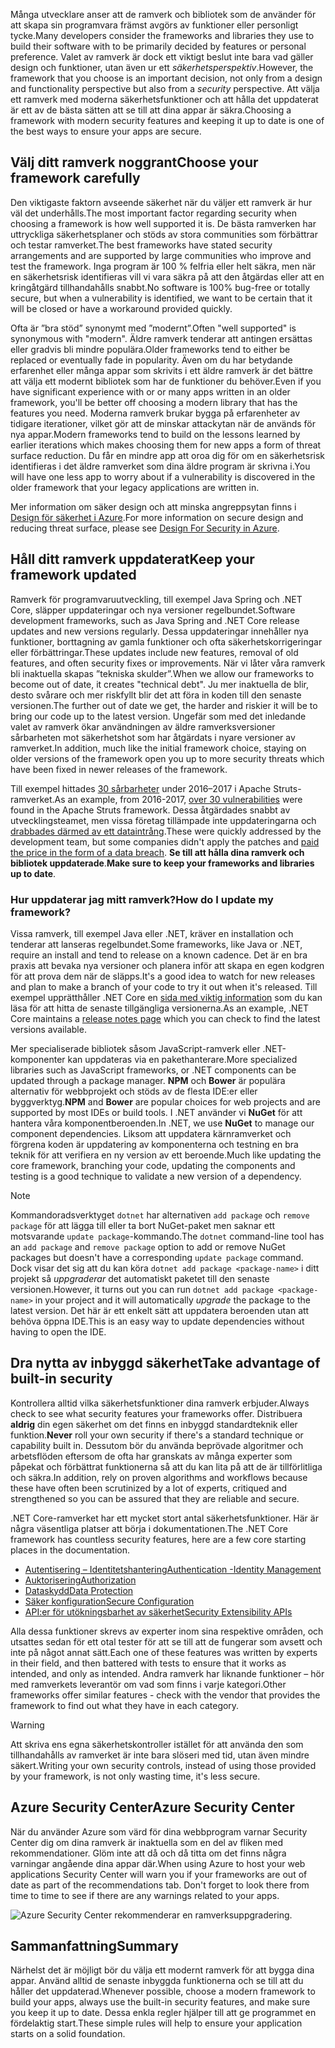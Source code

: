 <span data-ttu-id="68338-101">Många utvecklare anser att de ramverk och bibliotek som de använder för att skapa sin programvara främst avgörs av funktioner eller personligt tycke.</span><span class="sxs-lookup"><span data-stu-id="68338-101">Many developers consider the frameworks and libraries they use to build their software with to be primarily decided by features or personal preference.</span></span> <span data-ttu-id="68338-102">Valet av ramverk är dock ett viktigt beslut inte bara vad gäller design och funktioner, utan även ur ett _säkerhetsperspektiv_.</span><span class="sxs-lookup"><span data-stu-id="68338-102">However, the framework that you choose is an important decision, not only from a design and functionality perspective but also from a _security_ perspective.</span></span> <span data-ttu-id="68338-103">Att välja ett ramverk med moderna säkerhetsfunktioner och att hålla det uppdaterat är ett av de bästa sätten att se till att dina appar är säkra.</span><span class="sxs-lookup"><span data-stu-id="68338-103">Choosing a framework with modern security features and keeping it up to date is one of the best ways to ensure your apps are secure.</span></span>

## <a name="choose-your-framework-carefully"></a><span data-ttu-id="68338-104">Välj ditt ramverk noggrant</span><span class="sxs-lookup"><span data-stu-id="68338-104">Choose your framework carefully</span></span>

<span data-ttu-id="68338-105">Den viktigaste faktorn avseende säkerhet när du väljer ett ramverk är hur väl det underhålls.</span><span class="sxs-lookup"><span data-stu-id="68338-105">The most important factor regarding security when choosing a framework is how well supported it is.</span></span> <span data-ttu-id="68338-106">De bästa ramverken har uttryckliga säkerhetsplaner och stöds av stora communities som förbättrar och testar ramverket.</span><span class="sxs-lookup"><span data-stu-id="68338-106">The best frameworks have stated security arrangements and are supported by large communities who improve and test the framework.</span></span> <span data-ttu-id="68338-107">Inga program är 100 % felfria eller helt säkra, men när en säkerhetsrisk identifieras vill vi vara säkra på att den åtgärdas eller att en kringåtgärd tillhandahålls snabbt.</span><span class="sxs-lookup"><span data-stu-id="68338-107">No software is 100% bug-free or totally secure, but when a vulnerability is identified, we want to be certain that it will be closed or have a workaround provided quickly.</span></span>

<span data-ttu-id="68338-108">Ofta är ”bra stöd” synonymt med ”modernt”.</span><span class="sxs-lookup"><span data-stu-id="68338-108">Often "well supported" is synonymous with "modern".</span></span> <span data-ttu-id="68338-109">Äldre ramverk tenderar att antingen ersättas eller gradvis bli mindre populära.</span><span class="sxs-lookup"><span data-stu-id="68338-109">Older frameworks tend to either be replaced or eventually fade in popularity.</span></span> <span data-ttu-id="68338-110">Även om du har betydande erfarenhet eller många appar som skrivits i ett äldre ramverk är det bättre att välja ett modernt bibliotek som har de funktioner du behöver.</span><span class="sxs-lookup"><span data-stu-id="68338-110">Even if you have significant experience with or or many apps written in an older framework, you'll be better off choosing a modern library that has the features you need.</span></span> <span data-ttu-id="68338-111">Moderna ramverk brukar bygga på erfarenheter av tidigare iterationer, vilket gör att de minskar attackytan när de används för nya appar.</span><span class="sxs-lookup"><span data-stu-id="68338-111">Modern frameworks tend to build on the lessons learned by earlier iterations which makes choosing them for new apps a form of threat surface reduction.</span></span> <span data-ttu-id="68338-112">Du får en mindre app att oroa dig för om en säkerhetsrisk identifieras i det äldre ramverket som dina äldre program är skrivna i.</span><span class="sxs-lookup"><span data-stu-id="68338-112">You will have one less app to worry about if a vulnerability is discovered in the older framework that your legacy applications are written in.</span></span>

<span data-ttu-id="68338-113">Mer information om säker design och att minska angreppsytan finns i [Design för säkerhet i Azure](../../design-for-security-in-azure/index.yml).</span><span class="sxs-lookup"><span data-stu-id="68338-113">For more information on secure design and reducing threat surface, please see [Design For Security in Azure](../../design-for-security-in-azure/index.yml).</span></span>

## <a name="keep-your-framework-updated"></a><span data-ttu-id="68338-114">Håll ditt ramverk uppdaterat</span><span class="sxs-lookup"><span data-stu-id="68338-114">Keep your framework updated</span></span>

<span data-ttu-id="68338-115">Ramverk för programvaruutveckling, till exempel Java Spring och .NET Core, släpper uppdateringar och nya versioner regelbundet.</span><span class="sxs-lookup"><span data-stu-id="68338-115">Software development frameworks, such as Java Spring and .NET Core release updates and new versions regularly.</span></span> <span data-ttu-id="68338-116">Dessa uppdateringar innehåller nya funktioner, borttagning av gamla funktioner och ofta säkerhetskorrigeringar eller förbättringar.</span><span class="sxs-lookup"><span data-stu-id="68338-116">These updates include new features, removal of old features, and often security fixes or improvements.</span></span> <span data-ttu-id="68338-117">När vi låter våra ramverk bli inaktuella skapas ”tekniska skulder”.</span><span class="sxs-lookup"><span data-stu-id="68338-117">When we allow our frameworks to become out of date, it creates "technical debt".</span></span> <span data-ttu-id="68338-118">Ju mer inaktuella de blir, desto svårare och mer riskfyllt blir det att föra in koden till den senaste versionen.</span><span class="sxs-lookup"><span data-stu-id="68338-118">The further out of date we get, the harder and riskier it will be to bring our code up to the latest version.</span></span> <span data-ttu-id="68338-119">Ungefär som med det inledande valet av ramverk ökar användningen av äldre ramverksversioner sårbarheten mot säkerhetshot som har åtgärdats i nyare versioner av ramverket.</span><span class="sxs-lookup"><span data-stu-id="68338-119">In addition, much like the initial framework choice, staying on older versions of the framework open you up to more security threats which have been fixed in newer releases of the framework.</span></span>

<span data-ttu-id="68338-120">Till exempel hittades [30 sårbarheter](https://www.cvedetails.com/product/6117/Apache-Struts.html?vendor_id=45) under 2016–2017 i Apache Struts-ramverket.</span><span class="sxs-lookup"><span data-stu-id="68338-120">As an example, from 2016-2017, [over 30 vulnerabilities](https://www.cvedetails.com/product/6117/Apache-Struts.html?vendor_id=45) were found in the Apache Struts framework.</span></span> <span data-ttu-id="68338-121">Dessa åtgärdades snabbt av utvecklingsteamet, men vissa företag tillämpade inte uppdateringarna och [drabbades därmed av ett dataintrång](https://www.zdnet.com/article/equifax-confirms-apache-struts-flaw-it-failed-to-patch-was-to-blame-for-data-breach/).</span><span class="sxs-lookup"><span data-stu-id="68338-121">These were quickly addressed by the development team, but some companies didn't apply the patches and [paid the price in the form of a data breach](https://www.zdnet.com/article/equifax-confirms-apache-struts-flaw-it-failed-to-patch-was-to-blame-for-data-breach/).</span></span> <span data-ttu-id="68338-122">**Se till att hålla dina ramverk och bibliotek uppdaterade**.</span><span class="sxs-lookup"><span data-stu-id="68338-122">**Make sure to keep your frameworks and libraries up to date**.</span></span>

### <a name="how-do-i-update-my-framework"></a><span data-ttu-id="68338-123">Hur uppdaterar jag mitt ramverk?</span><span class="sxs-lookup"><span data-stu-id="68338-123">How do I update my framework?</span></span>

<span data-ttu-id="68338-124">Vissa ramverk, till exempel Java eller .NET, kräver en installation och tenderar att lanseras regelbundet.</span><span class="sxs-lookup"><span data-stu-id="68338-124">Some frameworks, like Java or .NET, require an install and tend to release on a known cadence.</span></span> <span data-ttu-id="68338-125">Det är en bra praxis att bevaka nya versioner och planera inför att skapa en egen kodgren för att prova dem när de släpps.</span><span class="sxs-lookup"><span data-stu-id="68338-125">It's a good idea to watch for new releases and plan to make a branch of your code to try it out when it's released.</span></span> <span data-ttu-id="68338-126">Till exempel upprätthåller .NET Core en [sida med viktig information](https://github.com/dotnet/core/tree/master/release-notes) som du kan läsa för att hitta de senaste tillgängliga versionerna.</span><span class="sxs-lookup"><span data-stu-id="68338-126">As an example, .NET Core maintains a [release notes page](https://github.com/dotnet/core/tree/master/release-notes) which you can check to find the latest versions available.</span></span>

<span data-ttu-id="68338-127">Mer specialiserade bibliotek såsom JavaScript-ramverk eller .NET-komponenter kan uppdateras via en pakethanterare.</span><span class="sxs-lookup"><span data-stu-id="68338-127">More specialized libraries such as JavaScript frameworks, or .NET components can be updated through a package manager.</span></span> <span data-ttu-id="68338-128">**NPM** och **Bower** är populära alternativ för webbprojekt och stöds av de flesta IDE:er eller byggverktyg.</span><span class="sxs-lookup"><span data-stu-id="68338-128">**NPM** and **Bower** are popular choices for web projects and are supported by most IDEs or build tools.</span></span> <span data-ttu-id="68338-129">I .NET använder vi **NuGet** för att hantera våra komponentberoenden.</span><span class="sxs-lookup"><span data-stu-id="68338-129">In .NET, we use **NuGet** to manage our component dependencies.</span></span> <span data-ttu-id="68338-130">Liksom att uppdatera kärnramverket och förgrena koden är uppdatering av komponenterna och testning en bra teknik för att verifiera en ny version av ett beroende.</span><span class="sxs-lookup"><span data-stu-id="68338-130">Much like updating the core framework, branching your code, updating the components and testing is a good technique to validate a new version of a dependency.</span></span>

> [!NOTE]
> <span data-ttu-id="68338-131">Kommandoradsverktyget `dotnet` har alternativen `add package` och `remove package` för att lägga till eller ta bort NuGet-paket men saknar ett motsvarande `update package`-kommando.</span><span class="sxs-lookup"><span data-stu-id="68338-131">The `dotnet` command-line tool has an `add package` and `remove package` option to add or remove NuGet packages but doesn't have a corresponding `update package` command.</span></span> <span data-ttu-id="68338-132">Dock visar det sig att du kan köra `dotnet add package <package-name>` i ditt projekt så _uppgraderar_ det automatiskt paketet till den senaste versionen.</span><span class="sxs-lookup"><span data-stu-id="68338-132">However, it turns out you can run `dotnet add package <package-name>` in your project and it will automatically _upgrade_ the package to the latest version.</span></span> <span data-ttu-id="68338-133">Det här är ett enkelt sätt att uppdatera beroenden utan att behöva öppna IDE.</span><span class="sxs-lookup"><span data-stu-id="68338-133">This is an easy way to update dependencies without having to open the IDE.</span></span>

## <a name="take-advantage-of-built-in-security"></a><span data-ttu-id="68338-134">Dra nytta av inbyggd säkerhet</span><span class="sxs-lookup"><span data-stu-id="68338-134">Take advantage of built-in security</span></span>

<span data-ttu-id="68338-135">Kontrollera alltid vilka säkerhetsfunktioner dina ramverk erbjuder.</span><span class="sxs-lookup"><span data-stu-id="68338-135">Always check to see what security features your frameworks offer.</span></span> <span data-ttu-id="68338-136">Distribuera **aldrig** din egen säkerhet om det finns en inbyggd standardteknik eller funktion.</span><span class="sxs-lookup"><span data-stu-id="68338-136">**Never** roll your own security if there's a standard technique or capability built in.</span></span> <span data-ttu-id="68338-137">Dessutom bör du använda beprövade algoritmer och arbetsflöden eftersom de ofta har granskats av många experter som påpekat och förbättrat funktionerna så att du kan lita på att de är tillförlitliga och säkra.</span><span class="sxs-lookup"><span data-stu-id="68338-137">In addition, rely on proven algorithms and workflows because these have often been scrutinized by a lot of experts, critiqued and strengthened so you can be assured that they are reliable and secure.</span></span>

<span data-ttu-id="68338-138">.NET Core-ramverket har ett mycket stort antal säkerhetsfunktioner. Här är några väsentliga platser att börja i dokumentationen.</span><span class="sxs-lookup"><span data-stu-id="68338-138">The .NET Core framework has countless security features, here are a few core starting places in the documentation.</span></span>
* [<span data-ttu-id="68338-139">Autentisering – Identitetshantering</span><span class="sxs-lookup"><span data-stu-id="68338-139">Authentication -Identity Management</span></span>](https://docs.microsoft.com/aspnet/core/security/authentication/index?view=aspnetcore-2.1)
* [<span data-ttu-id="68338-140">Auktorisering</span><span class="sxs-lookup"><span data-stu-id="68338-140">Authorization</span></span>](https://docs.microsoft.com/aspnet/core/security/authorization/index?view=aspnetcore-2.1)
* [<span data-ttu-id="68338-141">Dataskydd</span><span class="sxs-lookup"><span data-stu-id="68338-141">Data Protection</span></span>](https://docs.microsoft.com/aspnet/core/security/data-protection/index?view=aspnetcore-2.1)
* [<span data-ttu-id="68338-142">Säker konfiguration</span><span class="sxs-lookup"><span data-stu-id="68338-142">Secure Configuration</span></span>](https://docs.microsoft.com/aspnet/core/security/data-protection/configuration/index?view=aspnetcore-2.1)
* [<span data-ttu-id="68338-143">API:er för utökningsbarhet av säkerhet</span><span class="sxs-lookup"><span data-stu-id="68338-143">Security Extensibility APIs</span></span>](https://docs.microsoft.com/aspnet/core/security/data-protection/extensibility/index?view=aspnetcore-2.1)

<span data-ttu-id="68338-144">Alla dessa funktioner skrevs av experter inom sina respektive områden, och utsattes sedan för ett otal tester för att se till att de fungerar som avsett och inte på något annat sätt.</span><span class="sxs-lookup"><span data-stu-id="68338-144">Each one of these features was written by experts in their field, and then battered with tests to ensure that it works as intended, and only as intended.</span></span> <span data-ttu-id="68338-145">Andra ramverk har liknande funktioner – hör med ramverkets leverantör om vad som finns i varje kategori.</span><span class="sxs-lookup"><span data-stu-id="68338-145">Other frameworks offer similar features - check with the vendor that provides the framework to find out what they have in each category.</span></span>

> [!WARNING]
> <span data-ttu-id="68338-146">Att skriva ens egna säkerhetskontroller istället för att använda den som tillhandahålls av ramverket är inte bara slöseri med tid, utan även mindre säkert.</span><span class="sxs-lookup"><span data-stu-id="68338-146">Writing your own security controls, instead of using those provided by your framework, is not only wasting time, it's less secure.</span></span>


## <a name="azure-security-center"></a><span data-ttu-id="68338-147">Azure Security Center</span><span class="sxs-lookup"><span data-stu-id="68338-147">Azure Security Center</span></span>

<span data-ttu-id="68338-148">När du använder Azure som värd för dina webbprogram varnar Security Center dig om dina ramverk är inaktuella som en del av fliken med rekommendationer.  Glöm inte att då och då titta om det finns några varningar angående dina appar där.</span><span class="sxs-lookup"><span data-stu-id="68338-148">When using Azure to host your web applications Security Center will warn you if your frameworks are out of date as part of the recommendations tab.  Don't forget to look there from time to time to see if there are any warnings related to your apps.</span></span>

![Azure Security Center rekommenderar en ramverksuppgradering.](../media/5-ASCFramework.png)


## <a name="summary"></a><span data-ttu-id="68338-150">Sammanfattning</span><span class="sxs-lookup"><span data-stu-id="68338-150">Summary</span></span>

<span data-ttu-id="68338-151">Närhelst det är möjligt bör du välja ett modernt ramverk för att bygga dina appar. Använd alltid de senaste inbyggda funktionerna och se till att du håller det uppdaterad.</span><span class="sxs-lookup"><span data-stu-id="68338-151">Whenever possible, choose a modern framework to build your apps, always use the built-in security features, and make sure you keep it up to date.</span></span> <span data-ttu-id="68338-152">Dessa enkla regler hjälper till att ge programmet en fördelaktig start.</span><span class="sxs-lookup"><span data-stu-id="68338-152">These simple rules will help to ensure your application starts on a solid foundation.</span></span>
